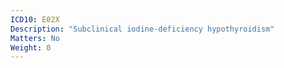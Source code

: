 ```yaml
---
ICD10: E02X
Description: "Subclinical iodine-deficiency hypothyroidism"
Matters: No
Weight: 0
---
```



